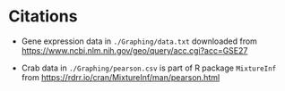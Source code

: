 # Citations
- Gene expression data in `./Graphing/data.txt` downloaded from https://www.ncbi.nlm.nih.gov/geo/query/acc.cgi?acc=GSE27

- Crab data in `./Graphing/pearson.csv` is part of R package `MixtureInf` from https://rdrr.io/cran/MixtureInf/man/pearson.html
